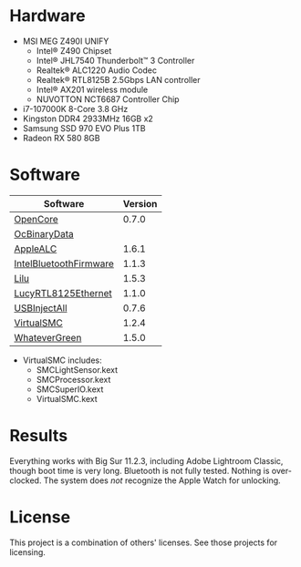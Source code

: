 # Hardware
* MSI MEG Z490I UNIFY
  * Intel® Z490 Chipset
  * Intel® JHL7540 Thunderbolt™ 3 Controller
  * Realtek® ALC1220 Audio Codec
  * Realtek® RTL8125B 2.5Gbps LAN controller
  * Intel® AX201 wireless module
  * NUVOTTON NCT6687 Controller Chip
* i7-107000K 8-Core 3.8 GHz
* Kingston DDR4 2933MHz 16GB x2
* Samsung SSD 970 EVO Plus 1TB
* Radeon RX 580 8GB

# Software
Software | Version
-------- | -------
[OpenCore](https://github.com/acidanthera/OpenCorePkg) | 0.7.0
[OcBinaryData](https://github.com/acidanthera/OcBinaryData) |
[AppleALC](https://github.com/acidanthera/AppleALC) | 1.6.1
[IntelBluetoothFirmware](https://github.com/OpenIntelWireless/IntelBluetoothFirmware) | 1.1.3
[Lilu](https://github.com/acidanthera/Lilu) | 1.5.3
[LucyRTL8125Ethernet](https://www.insanelymac.com/forum/topic/343542-lucyrtl8125ethernetkext-for-realtek-rtl8125) | 1.1.0
[USBInjectAll](https://github.com/Sniki/OS-X-USB-Inject-All) | 0.7.6
[VirtualSMC](https://github.com/acidanthera/VirtualSMC) | 1.2.4
[WhateverGreen](https://github.com/acidanthera/WhateverGreen) | 1.5.0

* VirtualSMC includes:
  * SMCLightSensor.kext
  * SMCProcessor.kext
  * SMCSuperIO.kext
  * VirtualSMC.kext

# Results
Everything works with Big Sur 11.2.3, including Adobe Lightroom Classic, though boot time is very long. Bluetooth is not fully tested. Nothing is over-clocked. The system does *not* recognize the Apple Watch for unlocking.

# License
This project is a combination of others' licenses. See those projects for licensing.
